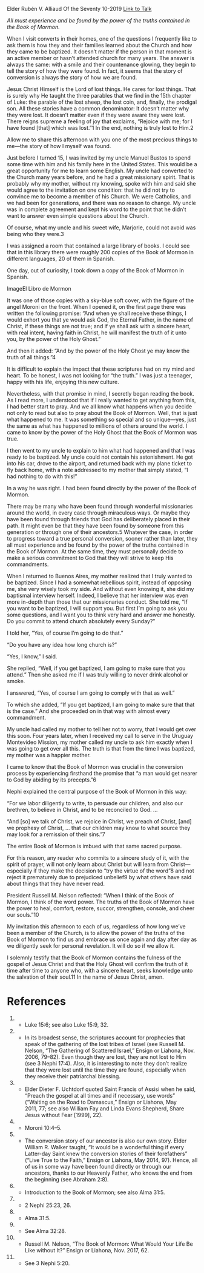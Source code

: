 Elder Rubén V. Alliaud
Of the Seventy
10-2019
[Link to Talk](https://www.churchofjesuschrist.org/study/general-conference/2019/10/23alliaud?lang=eng)

_All must experience and be found by the power of the truths contained in the Book of Mormon._

When I visit converts in their homes, one of the questions I frequently like to ask them is how they and their families learned about the Church and how they came to be baptized. It doesn’t matter if the person in that moment is an active member or hasn’t attended church for many years. The answer is always the same: with a smile and their countenance glowing, they begin to tell the story of how they were found. In fact, it seems that the story of conversion is always the story of how we are found.

Jesus Christ Himself is the Lord of lost things. He cares for lost things. That is surely why He taught the three parables that we find in the 15th chapter of Luke: the parable of the lost sheep, the lost coin, and, finally, the prodigal son. All these stories have a common denominator: It doesn’t matter why they were lost. It doesn’t matter even if they were aware they were lost. There reigns supreme a feeling of joy that exclaims, “Rejoice with me; for I have found [that] which was lost.”1 In the end, nothing is truly lost to Him.2

Allow me to share this afternoon with you one of the most precious things to me—the story of how I myself was found.

Just before I turned 15, I was invited by my uncle Manuel Bustos to spend some time with him and his family here in the United States. This would be a great opportunity for me to learn some English. My uncle had converted to the Church many years before, and he had a great missionary spirit. That is probably why my mother, without my knowing, spoke with him and said she would agree to the invitation on one condition: that he did not try to convince me to become a member of his Church. We were Catholics, and we had been for generations, and there was no reason to change. My uncle was in complete agreement and kept his word to the point that he didn’t want to answer even simple questions about the Church.

Of course, what my uncle and his sweet wife, Marjorie, could not avoid was being who they were.3

I was assigned a room that contained a large library of books. I could see that in this library there were roughly 200 copies of the Book of Mormon in different languages, 20 of them in Spanish.

One day, out of curiosity, I took down a copy of the Book of Mormon in Spanish.

  ImageEl Libro de Mormon

It was one of those copies with a sky-blue soft cover, with the figure of the angel Moroni on the front. When I opened it, on the first page there was written the following promise: “And when ye shall receive these things, I would exhort you that ye would ask God, the Eternal Father, in the name of Christ, if these things are not true; and if ye shall ask with a sincere heart, with real intent, having faith in Christ, he will manifest the truth of it unto you, by the power of the Holy Ghost.”

And then it added: “And by the power of the Holy Ghost ye may know the truth of all things.”4

It is difficult to explain the impact that these scriptures had on my mind and heart. To be honest, I was not looking for “the truth.” I was just a teenager, happy with his life, enjoying this new culture.

Nevertheless, with that promise in mind, I secretly began reading the book. As I read more, I understood that if I really wanted to get anything from this, I had better start to pray. And we all know what happens when you decide not only to read but also to pray about the Book of Mormon. Well, that is just what happened to me. It was something so special and so unique—yes, just the same as what has happened to millions of others around the world. I came to know by the power of the Holy Ghost that the Book of Mormon was true.

I then went to my uncle to explain to him what had happened and that I was ready to be baptized. My uncle could not contain his astonishment. He got into his car, drove to the airport, and returned back with my plane ticket to fly back home, with a note addressed to my mother that simply stated, “I had nothing to do with this!”

In a way he was right. I had been found directly by the power of the Book of Mormon.

There may be many who have been found through wonderful missionaries around the world, in every case through miraculous ways. Or maybe they have been found through friends that God has deliberately placed in their path. It might even be that they have been found by someone from this generation or through one of their ancestors.5 Whatever the case, in order to progress toward a true personal conversion, sooner rather than later, they all must experience and be found by the power of the truths contained in the Book of Mormon. At the same time, they must personally decide to make a serious commitment to God that they will strive to keep His commandments.

When I returned to Buenos Aires, my mother realized that I truly wanted to be baptized. Since I had a somewhat rebellious spirit, instead of opposing me, she very wisely took my side. And without even knowing it, she did my baptismal interview herself. Indeed, I believe that her interview was even more in-depth than those that our missionaries conduct. She told me, “If you want to be baptized, I will support you. But first I’m going to ask you some questions, and I want you to think very hard and answer me honestly. Do you commit to attend church absolutely every Sunday?”

I told her, “Yes, of course I’m going to do that.”

“Do you have any idea how long church is?”

“Yes, I know,” I said.

She replied, “Well, if you get baptized, I am going to make sure that you attend.” Then she asked me if I was truly willing to never drink alcohol or smoke.

I answered, “Yes, of course I am going to comply with that as well.”

To which she added, “If you get baptized, I am going to make sure that that is the case.” And she proceeded on in that way with almost every commandment.

My uncle had called my mother to tell her not to worry, that I would get over this soon. Four years later, when I received my call to serve in the Uruguay Montevideo Mission, my mother called my uncle to ask him exactly when I was going to get over all this. The truth is that from the time I was baptized, my mother was a happier mother.

I came to know that the Book of Mormon was crucial in the conversion process by experiencing firsthand the promise that “a man would get nearer to God by abiding by its precepts.”6

Nephi explained the central purpose of the Book of Mormon in this way:

“For we labor diligently to write, to persuade our children, and also our brethren, to believe in Christ, and to be reconciled to God. …

“And [so] we talk of Christ, we rejoice in Christ, we preach of Christ, [and] we prophesy of Christ, … that our children may know to what source they may look for a remission of their sins.”7

The entire Book of Mormon is imbued with that same sacred purpose.

For this reason, any reader who commits to a sincere study of it, with the spirit of prayer, will not only learn about Christ but will learn from Christ—especially if they make the decision to “try the virtue of the word”8 and not reject it prematurely due to prejudiced unbelief9 by what others have said about things that they have never read.

President Russell M. Nelson reflected: “When I think of the Book of Mormon, I think of the word power. The truths of the Book of Mormon have the power to heal, comfort, restore, succor, strengthen, console, and cheer our souls.”10

My invitation this afternoon to each of us, regardless of how long we’ve been a member of the Church, is to allow the power of the truths of the Book of Mormon to find us and embrace us once again and day after day as we diligently seek for personal revelation. It will do so if we allow it.

I solemnly testify that the Book of Mormon contains the fulness of the gospel of Jesus Christ and that the Holy Ghost will confirm the truth of it time after time to anyone who, with a sincere heart, seeks knowledge unto the salvation of their soul.11 In the name of Jesus Christ, amen.

# References
1. - Luke 15:6; see also Luke 15:9, 32.
2. - In its broadest sense, the scriptures account for prophecies that speak of the gathering of the lost tribes of Israel (see Russell M. Nelson, “The Gathering of Scattered Israel,” Ensign or Liahona, Nov. 2006, 79–82). Even though they are lost, they are not lost to Him (see 3 Nephi 17:4). Also, it is interesting to note they don’t realize that they were lost until the time they are found, especially when they receive their patriarchal blessing.
3. - Elder Dieter F. Uchtdorf quoted Saint Francis of Assisi when he said, “Preach the gospel at all times and if necessary, use words” (“Waiting on the Road to Damascus,” Ensign or Liahona, May 2011, 77; see also William Fay and Linda Evans Shepherd, Share Jesus without Fear [1999], 22).
4. - Moroni 10:4–5.
5. - The conversion story of our ancestor is also our own story. Elder William R. Walker taught, “It would be a wonderful thing if every Latter-day Saint knew the conversion stories of their forefathers” (“Live True to the Faith,” Ensign or Liahona, May 2014, 97). Hence, all of us in some way have been found directly or through our ancestors, thanks to our Heavenly Father, who knows the end from the beginning (see Abraham 2:8).
6. - Introduction to the Book of Mormon; see also Alma 31:5.
7. - 2 Nephi 25:23, 26.
8. - Alma 31:5.
9. - See Alma 32:28.
10. - Russell M. Nelson, “The Book of Mormon: What Would Your Life Be Like without It?” Ensign or Liahona, Nov. 2017, 62.
11. - See 3 Nephi 5:20.